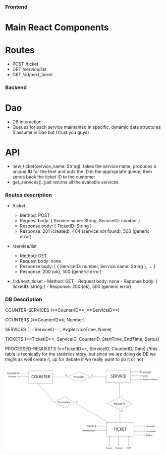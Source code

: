 ### Frontend
# Main React Components


# Routes
- POST /ticket
- GET /service/list
- GET /:id/next_ticket

### Backend
# Dao
- DB interaction 
- Queues for each service maintained in specific, dynamic data structures (I assume in Dao but I trust you guys)

# API
- new_ticket(service_name: String): takes the service name, produces a unique ID for the tiket and puts the ID in the appropriate queue, then sends back the ticket ID to the customer
- get_services(): just returns all the available services

### Routes description
- /ticket
    - Method: POST
    - Request body: { Service name: String,
                        ServiceID: number }
    - Response body: { TicketID: String }
    - Response: 201 (created), 404 (service not found), 500 (generic error)


- /service/list
    - Method: GET
    - Request body: none
    - Response body: [
                        {
                        ServiceID: number,
                        Service name: String 
                        },
                        ...
                        ]
    - Response: 200 (ok), 500 (generic error)

- /:id/next_ticket
      - Method: GET
      - Request body: none
      - Reponse body: { ticketID: string }
      - Response: 200 (ok), 500 (generic error)    

### DB Description
COUNTER-SERVICES (==CounterID==, ==ServiceID==)

COUNTERS (==CounterID==, Number)

SERVICES (==ServiceID==, AvgServiceTime, Name)

TICKETS (==TicketID==, ServiceID, CounterID, StartTime, EndTime, Status)

PROCESSED-REQUESTS (==TicketID==, ServiceID, CounterID, Date) //this table is tecnically for the statistics story, but since we are doing de DB we might as well create it, up for debate if we really want to do it or not

![E-R diagram](images/ER.png)

